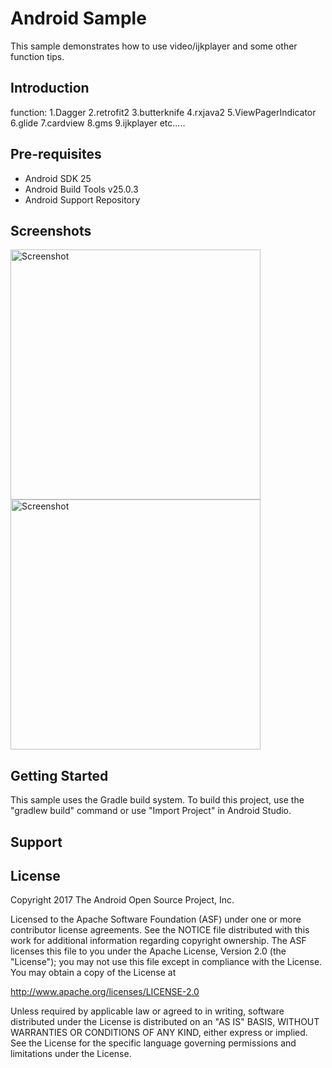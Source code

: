 

Android Sample
===================================

This sample demonstrates how to use video/ijkplayer and some other function tips.

Introduction
------------

function:
1.Dagger
2.retrofit2
3.butterknife
4.rxjava2
5.ViewPagerIndicator
6.glide
7.cardview
8.gms
9.ijkplayer
etc.....

 

Pre-requisites
--------------

- Android SDK 25
- Android Build Tools v25.0.3
- Android Support Repository

Screenshots
-------------

<img src="screenshots/screenshot1.png" height="400" alt="Screenshot"/> 
<img src="screenshots/screenshot2.png" height="400" alt="Screenshot"/> 

Getting Started
---------------

This sample uses the Gradle build system. To build this project, use the
"gradlew build" command or use "Import Project" in Android Studio.

Support
-------

 

License
-------

Copyright 2017 The Android Open Source Project, Inc.

Licensed to the Apache Software Foundation (ASF) under one or more contributor
license agreements.  See the NOTICE file distributed with this work for
additional information regarding copyright ownership.  The ASF licenses this
file to you under the Apache License, Version 2.0 (the "License"); you may not
use this file except in compliance with the License.  You may obtain a copy of
the License at

http://www.apache.org/licenses/LICENSE-2.0

Unless required by applicable law or agreed to in writing, software
distributed under the License is distributed on an "AS IS" BASIS, WITHOUT
WARRANTIES OR CONDITIONS OF ANY KIND, either express or implied.  See the
License for the specific language governing permissions and limitations under
the License.
